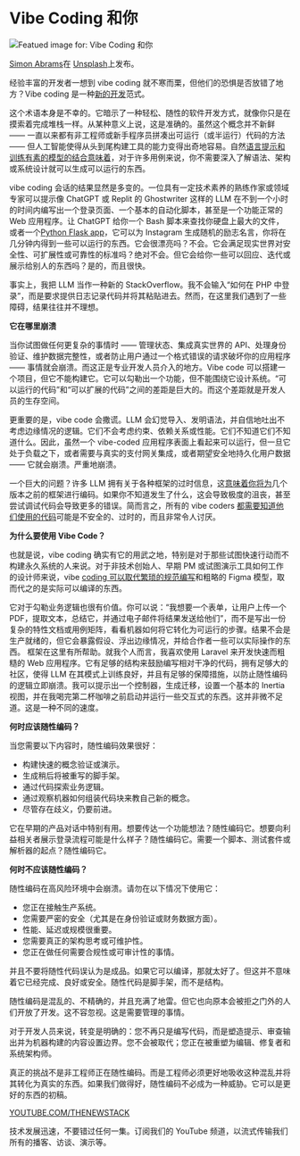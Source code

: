 # Vibe Coding 和你

![Featued image for: Vibe Coding 和你](https://cdn.thenewstack.io/media/2025/05/703ce5cf-simon-abrams-k_t9zj3se8k-unsplash-1024x683.jpg)

[Simon Abrams](https://unsplash.com/@flysi3000?utm_content=creditCopyText&utm_medium=referral&utm_source=unsplash)在 [Unsplash](https://unsplash.com/photos/man-sitting-facing-monitor-k_T9Zj3SE8k?utm_content=creditCopyText&utm_medium=referral&utm_source=unsplash)上发布。

经验丰富的开发者一想到 vibe coding 就不寒而栗，但他们的恐惧是否放错了地方？Vibe coding 是一种[新的开发](https://thenewstack.io/vibe-coding-where-everyone-can-speak-computer-programming/)范式。

这个术语本身是不幸的。它暗示了一种轻松、随性的软件开发方式，就像你只是在摸索着完成堆栈一样。从某种意义上说，这是准确的。虽然这个概念并不新鲜 —— 一直以来都有非工程师或新手程序员拼凑出可运行（或半运行）代码的方法 —— 但人工智能使得从头到尾构建工具的能力变得出奇地容易。自然[语言提示和训练有素的模型的结合意味着](https://thenewstack.io/small-language-models-vs-llms-what-theyll-mean-for-businesses-in-2025/)，对于许多用例来说，你不需要深入了解语法、架构或系统设计就可以生成可以运行的东西。

vibe coding 会话的结果显然是多变的。一位具有一定技术素养的熟练作家或领域专家可以提示像 ChatGPT 或 Replit 的 Ghostwriter 这样的 LLM 在不到一个小时的时间内编写出一个登录页面、一个基本的自动化脚本，甚至是一个功能正常的 Web 应用程序。让 ChatGPT 给你一个 Bash 脚本来查找你硬盘上最大的文件，或者一个[Python Flask app](https://thenewstack.io/python-and-webassembly-elevating-performance-for-web-apps/)，它可以为 Instagram 生成随机的励志名言，你将在几分钟内得到一些可以运行的东西。它会很漂亮吗？不会。它会满足现实世界对安全性、可扩展性或可靠性的标准吗？绝对不会。但它会给你一些可以回应、迭代或展示给别人的东西吗？是的，而且很快。

事实上，我把 LLM 当作一种新的 StackOverflow。我不会输入“如何在 PHP 中登录”，而是要求提供日志记录代码并将其粘贴进去。然而，在这里我们遇到了一些障碍，结果往往并不理想。

**它在哪里崩溃**

当你试图做任何更复杂的事情时 —— 管理状态、集成真实世界的 API、处理身份验证、维护数据完整性，或者防止用户通过一个格式错误的请求破坏你的应用程序 —— 事情就会崩溃。而这正是专业开发人员介入的地方。Vibe code 可以搭建一个项目，但它不能构建它。它可以勾勒出一个功能，但不能围绕它设计系统。“可以运行的代码”和“可以扩展的代码”之间的差距是巨大的。而这个差距就是开发人员的生存空间。

更重要的是，vibe code 会撒谎。LLM 会幻觉导入、发明语法，并自信地吐出不考虑边缘情况的逻辑。它们不会考虑约束、依赖关系或性能。它们不知道它们不知道什么。因此，虽然一个 vibe-coded 应用程序表面上看起来可以运行，但一旦它处于负载之下，或者需要与真实的支付网关集成，或者期望安全地持久化用户数据 —— 它就会崩溃。严重地崩溃。

一个巨大的问题？许多 LLM 拥有关于各种框架的过时信息，这[意味着你将为](https://thenewstack.io/does-low-code-mean-more-work-or-more-freedom-for-developers/)几个版本之前的框架进行编码。如果你不知道发生了什么，这会导致极度的沮丧，甚至尝试调试代码会导致更多的错误。简而言之，所有的 vibe coders [都需要知道他们使用的代码](https://thenewstack.io/why-your-code-needs-abstraction-layers/)可能是不安全的、过时的，而且非常令人讨厌。

**为什么要使用 Vibe Code？**

也就是说，vibe coding 确实有它的用武之地，特别是对于那些试图快速行动而不构建永久系统的人来说。对于非技术创始人、早期 PM 或试图演示工具如何工作的设计师来说，vibe [coding 可以取代繁琐的规范编写](https://thenewstack.io/developers-put-ai-bots-to-the-test-of-writing-code/)和粗略的 Figma 模型，取而代之的是实际可以编译的东西。

它对于勾勒业务逻辑也很有价值。你可以说：“我想要一个表单，让用户上传一个 PDF，提取文本，总结它，并通过电子邮件将结果发送给他们”，而不是写出一份复杂的特性文档或用例矩阵，看看机器如何将它转化为可运行的步骤。结果不会是生产就绪的，但它会暴露假设、浮出边缘情况，并给合作者一些可以实际操作的东西。
框架在这里有所帮助。就我个人而言，我喜欢使用 Laravel 来开发快速而粗糙的 Web 应用程序。它有足够的结构来鼓励编写相对干净的代码，拥有足够大的社区，使得 LLM 在其模式上训练良好，并且有足够的保障措施，以防止随性编码的逻辑立即崩溃。我可以提示出一个控制器，生成迁移，设置一个基本的 Inertia 视图，并在我喝完第二杯咖啡之前启动并运行一些交互式的东西。这并非微不足道。这是一种不同的速度。

**何时应该随性编码？**

当您需要以下内容时，随性编码效果很好：

- 构建快速的概念验证或演示。
- 生成稍后将被重写的脚手架。
- 通过代码探索业务逻辑。
- 通过观察机器如何组装代码块来教自己新的概念。
- 尽管存在歧义，仍要前进。

它在早期的产品对话中特别有用。想要传达一个功能想法？随性编码它。想要向利益相关者展示登录流程可能是什么样子？随性编码它。需要一个脚本、测试套件或解析器的起点？随性编码它。

**何时不应该随性编码？**

随性编码在高风险环境中会崩溃。请勿在以下情况下使用它：

- 您正在接触生产系统。
- 您需要严密的安全（尤其是在身份验证或财务数据方面）。
- 性能、延迟或规模很重要。
- 您需要真正的架构思考或可维护性。
- 您正在做任何需要合规性或可审计性的事情。

并且不要将随性代码误认为是成品。如果它可以编译，那就太好了。但这并不意味着它已经完成、良好或安全。随性代码是脚手架，而不是结构。

随性编码是混乱的、不精确的，并且充满了地雷。但它也向原本会被拒之门外的人们开放了开发。这不容忽视。这是需要管理的事情。

对于开发人员来说，转变是明确的：您不再只是编写代码，而是塑造提示、审查输出并为机器构建的内容设置边界。您不会被取代；您正在被重塑为编辑、修复者和系统架构师。

真正的挑战不是非工程师正在随性编码。而是工程师必须更好地吸收这种混乱并将其转化为真实的东西。如果我们做得好，随性编码不必成为一种威胁。它可以是更好的东西的初稿。

[YOUTUBE.COM/THENEWSTACK](https://youtube.com/thenewstack?sub_confirmation=1)

技术发展迅速，不要错过任何一集。订阅我们的 YouTube 频道，以流式传输我们所有的播客、访谈、演示等。